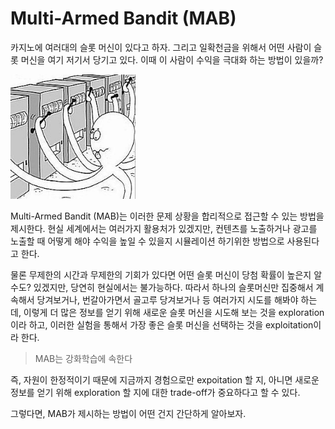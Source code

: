 # Multi-Armed Bandit (MAB)

카지노에 여러대의 슬롯 머신이 있다고 하자. 그리고 일확천금을 위해서 어떤 사람이 슬롯 머신을 여기 저기서 당기고 있다. 이때 이 사람이 수익을 극대화 하는 방법이 있을까?

<img width="200" src="/assets/research/multi-armed-bandit/mab.JPG" />

Multi-Armed Bandit (MAB)는 이러한 문제 상황을 합리적으로 접근할 수 있는 방법을 제시한다. 현실 세계에서는 여러가지 활용처가 있겠지만, 컨텐츠를 노출하거나 광고를 노출할 때 어떻게 해야 수익을 높일 수 있을지 시뮬레이션 하기위한 방법으로 사용된다고 한다.

물론 무제한의 시간과 무제한의 기회가 있다면 어떤 슬롯 머신이 당첨 확률이 높은지 알 수도? 있겠지만, 당연히 현실에서는 불가능하다.
따라서 하나의 슬롯머신만 집중해서 계속해서 당겨보거나, 번갈아가면서 골고루 당겨보거나 등 여러가지 시도를 해봐야 하는데, 이렇게 더 많은 정보를 얻기 위해 새로운 슬롯 머신을 시도해 보는 것을 exploration이라 하고, 이러한 실험을 통해서 가장 좋은 슬롯 머신을 선택하는 것을 exploitation이라 한다.

> MAB는 강화학습에 속한다

즉, 자원이 한정적이기 때문에 지금까지 경험으로만 expoitation 할 지, 아니면 새로운 정보를 얻기 위해 exploration 할 지에 대한 trade-off가 중요하다고 할 수 있다.

그렇다면, MAB가 제시하는 방법이 어떤 건지 간단하게 알아보자.
